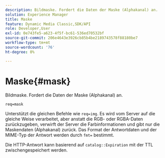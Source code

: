 ```yaml
---
description: Bildmaske. Fordert die Daten der Maske (Alphakanal) an.
solution: Experience Manager
title: Maske
feature: Dynamic Media Classic,SDK/API
role: Developer,User
exl-id: 0e743fe5-a623-4f5f-bc61-536ed70532bf
source-git-commit: 206e4643e3926cb85b4be2189743578f88180be7
workflow-type: tm+mt
source-wordcount: '76'
ht-degree: 0%

---
```


# Maske{#mask}

Bildmaske. Fordert die Daten der Maske (Alphakanal) an.

`req=mask`

Unterstützt die gleichen Befehle wie `req=img`. Es wird vom Server auf die gleiche Weise verarbeitet, aber anstatt die RGB- oder RGBA-Daten zurückzugeben, verwirft der Server die Farbinformationen und gibt nur die Maskendaten (Alphakanal) zurück. Das Format der Antwortdaten und der MIME-Typ der Antwort werden durch `fmt=` bestimmt.

Die HTTP-Antwort kann basierend auf `catalog::Expiration` mit der TTL zwischengespeichert werden.
